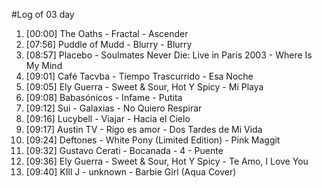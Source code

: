 #Log of 03 day

1. [00:00] The Oaths - Fractal - Ascender
1. [07:56] Puddle of Mudd - Blurry - Blurry
1. [08:57] Placebo - Soulmates Never Die: Live in Paris 2003 - Where Is My Mind
1. [09:01] Café Tacvba - Tiempo Trascurrido - Esa Noche
1. [09:05] Ely Guerra - Sweet & Sour, Hot Y Spicy - Mi Playa
1. [09:08] Babasónicos - Infame - Putita
1. [09:12] Sui - Galaxias - No Quiero Respirar
1. [09:16] Lucybell - Viajar - Hacia el Cielo
1. [09:17] Austin TV - Rigo es amor - Dos Tardes de Mi Vida
1. [09:24] Deftones - White Pony (Limited Edition) - Pink Maggit
1. [09:32] Gustavo Cerati - Bocanada - 4 - Puente
1. [09:36] Ely Guerra - Sweet & Sour, Hot Y Spicy - Te Amo, I Love You
1. [09:40] KIll J - unknown - Barbie Girl (Aqua Cover)
